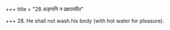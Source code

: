 +++
title = "28 अङ्गानि न प्रक्षालयीत"

+++
28. He shall not wash his body (with hot water for pleasure).
